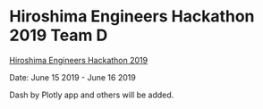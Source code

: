 # Hiroshima Engineers Hackathon 2019 Team D

[Hiroshima Engineers Hackathon 2019](https://hiroshima-hack.connpass.com/event/130649/)   

Date: June 15 2019 - June 16 2019  

Dash by Plotly app and others will be added.  
